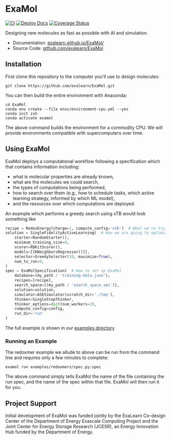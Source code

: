 # ExaMol
[![CI](https://github.com/exalearn/ExaMol/actions/workflows/python-app.yml/badge.svg)](https://github.com/exalearn/ExaMol/actions/workflows/python-app.yml)
[![Deploy Docs](https://github.com/exalearn/ExaMol/actions/workflows/gh-pages.yml/badge.svg)](https://exalearn.github.io/ExaMol/)
[![Coverage Status](https://coveralls.io/repos/github/exalearn/ExaMol/badge.svg?branch=main)](https://coveralls.io/github/exalearn/ExaMol?branch=main)

Designing new molecules as fast as possible with AI and simulation.

- Documentation: [exalearn.github.io/ExaMol/](https://exalearn.github.io/ExaMol/)
- Source Code: [github.com/exalearn/ExaMol](https://github.com/exalearn/ExaMol)

## Installation

First clone this repository to the computer you'll use to design molecules:

```commandline
git clone https://github.com/exalearn/ExaMol.git
```

You can then build the entire environment with Anaconda:

```commandline
cd ExaMol
conda env create --file envs/environment-cpu.yml --yes
conda init zsh
conda activate examol
```

The above command builds the environment for a commodity CPU. 
We will provide environments compatible with supercomputers over time.

## Using ExaMol

ExaMol deploys a computational workflow following a specification which that contains information including:
- what is molecular properties are already known,
- what are the molecules we could search,
- the types of computations being performed,
- how to search over them (e.g., how to schedule tasks, which active learning strategy, informed by which ML model),
- and the resources over which computations are deployed.

An example which performs a greedy search using xTB would look something like

```python
recipe = RedoxEnergy(charge=1, compute_config='xtb')  # What we're trying to optimize
solution = SingleFidelityActiveLearning(  # How we are going to optimize it
    starter=RandomStarter(),
    minimum_training_size=4,
    scorer=RDKitScorer(),
    models=[[KNeighborsRegressor()]],
    selector=GreedySelector(10, maximize=True),
    num_to_run=8,
)
spec = ExaMolSpecification(  # How to set up ExaMol
    database=(my_path / 'training-data.json'),
    recipes=[recipe],
    search_space=[(my_path / 'search_space.smi')],
    solution=solution,
    simulator=ASESimulator(scratch_dir='./tmp'),
    thinker=SingleStepThinker,
    thinker_options=dict(num_workers=2),
    compute_config=config,
    run_dir='run'
)
```

The full example is shown in our [examples directory](./examples)

### Running an Example

The redoxmer example we allude to above can be run from the command line and requires only a few minutes to complete:

```commandline
examol run examples/redoxmers/spec.py:spec
```

The above command simply tells ExaMol the name of the file containing the run spec, and the name of the spec within that file.
ExaMol will then run it for you.

## Project Support

Initial development of ExaMol was funded jointly by 
the ExaLearn Co-design Center of the Department of Energy Exascale Computing Project 
and the Joint Center for Energy Storage Research (JCESR), an Energy Innovation Hub funded by the Department of Energy.
